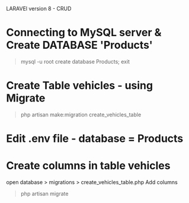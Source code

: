 LARAVEl version 8 - CRUD 

# Connecting to MySQL server & Create DATABASE 'Products'
> mysql -u root
> create database Products;
> exit

# Create Table vehicles - using Migrate
> php artisan make:migration create_vehicles_table

# Edit .env file - database = Products

# Create columns in table vehicles
open database > migrations > create_vehicles_table.php
Add columns
> php artisan migrate




